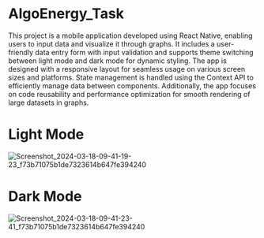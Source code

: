 ﻿# AlgoEnergy_Task
 This project is a mobile application developed using React Native, enabling users to input data and visualize it through graphs. It includes a user-friendly data entry form with input validation and supports theme switching between light mode and dark mode for dynamic styling. The app is designed with a responsive layout for seamless usage on various screen sizes and platforms. State management is handled using the Context API to efficiently manage data between components. Additionally, the app focuses on code reusability and performance optimization for smooth rendering of large datasets in graphs.
# Light Mode
![Screenshot_2024-03-18-09-41-19-23_f73b71075b1de7323614b647fe394240](https://github.com/nethaponduru/AlgoEnergy_Task/assets/111034876/7ddb4d52-a6f2-4974-b0ac-15c29eaa1d7e)
# Dark Mode
![Screenshot_2024-03-18-09-41-23-41_f73b71075b1de7323614b647fe394240](https://github.com/nethaponduru/AlgoEnergy_Task/assets/111034876/8b0ddb34-24ab-44a1-b749-66d3f220e33c)
